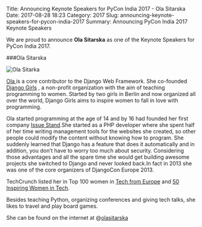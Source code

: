 Title: Announcing Keynote Speakers for PyCon India 2017 - Ola Sitarska
Date: 2017-08-28 18:23
Category: 2017
Slug: announcing-keynote-speakers-for-pycon-india-2017
Summary: Announcing PyCon India 2017 Keynote Speakers

We are proud to announce **Ola Sitarska** as one of the Keynote Speakers for PyCon India 2017.

###Ola Sitarska

![Ola Sitarka]( https://in.pycon.org/blog/theme/images/ola.jpg)

[Ola ](https://twitter.com/olasitarska) is a core contributor to the Django Web Framework. She co-founded [Django Girls](https://djangogirls.org/) , a non-profit organization with the aim of teaching programming to women. Started by two girls in Berlin and now organized all over the world, Django Girls aims to inspire women to fall in love with programming.

Ola started programming at the age of 14 and by 16 had founded her first company [Issue Stand](https://issuestand.com/).She started as a PHP developer where she spent  half of her time writing management tools for the websites she created, so other people could modify the content without knowing how to program. She suddenly learned that Django has a feature that does it automatically and in addition, you don’t have to worry too much about security. Considering those advantages and all the spare time she would get building awesome projects she switched to Django and never looked back.In fact in 2013 she was one of the core organizers of DjangoCon Europe 2013.


TechCrunch listed her in Top 100 women in [Tech from Europe](https://techcrunch.com/2012/06/01/girlsintech-pick-their-top-100-women-in-tech-in-europe/) and [50 Inspiring Women in Tech](https://www.improvedigital.com/press-releases/europes-inspiring-women-tech/).


Besides teaching Python, organizing conferences and giving tech talks, she likes to travel and play board games.

She can be found on the internet at @[olasitarska](https://twitter.com/olasitarska)


   